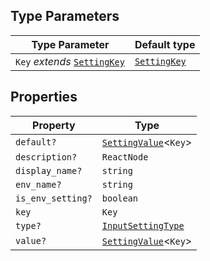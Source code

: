 ## Type Parameters

| Type Parameter | Default type |
| ------ | ------ |
| `Key` *extends* [`SettingKey`](SettingKey.md) | [`SettingKey`](SettingKey.md) |

## Properties

| Property | Type |
| ------ | ------ |
| <a id="default"></a> `default?` | [`SettingValue`](SettingValue.md)\<`Key`\> |
| <a id="description"></a> `description?` | `ReactNode` |
| <a id="display_name"></a> `display_name?` | `string` |
| <a id="env_name"></a> `env_name?` | `string` |
| <a id="is_env_setting"></a> `is_env_setting?` | `boolean` |
| <a id="key-1"></a> `key` | `Key` |
| <a id="type"></a> `type?` | [`InputSettingType`](InputSettingType.md) |
| <a id="value"></a> `value?` | [`SettingValue`](SettingValue.md)\<`Key`\> |
